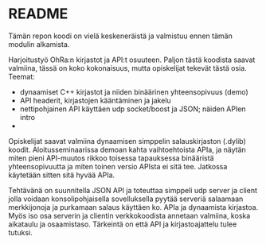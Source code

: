 # README #

Tämän repon koodi on vielä keskeneräistä ja valmistuu ennen tämän modulin alkamista.

Harjoitustyö OhRa:n kirjastot ja API:t osuuteen. Paljon tästä koodista saavat valmiina, tässä on koko kokonaisuus, mutta opiskelijat tekevät tästä osia. Teemat:

* dynaamiset C++ kirjastot ja niiden binäärinen yhteensopivuus (demo)
* API headerit, kirjastojen kääntäminen ja jakelu
* nettipohjainen API käyttäen udp socket/boost ja JSON; näiden APIen intro
*

Opiskelijat saavat valmiina dynaamisen simppelin salauskirjaston (.dylib) koodit. Aloitusseminaarissa demoan kahta vaihtoehtoista APIa, ja näytän miten pieni API-muutos rikkoo toisessa tapauksessa binääristä yhteensopivuutta ja miten toinen versio APIsta ei sitä tee. Jatkossa käytetään sitten sitä hyvää APIa.

Tehtävänä on suunnitella JSON API ja toteuttaa simppeli udp server ja client jolla voidaan konsolipohjaisella sovelluksella pyytää serveriä salaamaan merkkijonoja ja purkamaan salaus käyttäen ko. APIa ja dynaamista kirjastoa. Myös iso osa serverin ja clientin verkkokoodista annetaan valmiina, koska aikataulu ja osaamistaso. Tärkeintä on että API ja kirjastoajattelu tulee tutuksi.